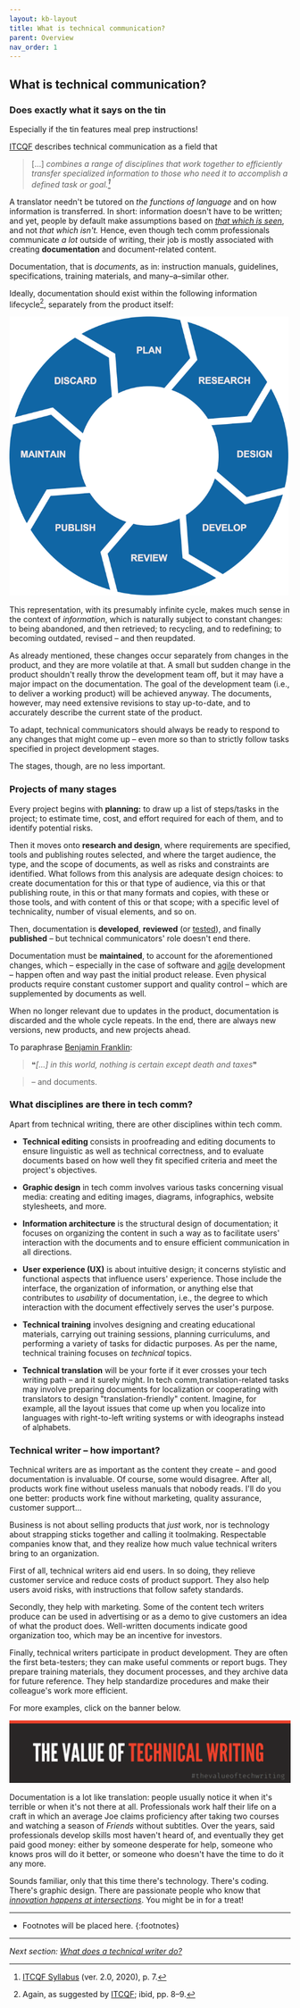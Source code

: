 ```yaml
---
layout: kb-layout
title: What is technical communication?
parent: Overview
nav_order: 1
---
```


## What is technical communication?

### Does exactly what it says on the tin

Especially if the tin features meal prep instructions!  

[ITCQF](https://itcqf.org/) describes technical communication as a field that  

> [...] *combines a range of disciplines that work together to efficiently transfer specialized information to those who need it to accomplish a defined task or goal.[^1]*

A translator needn't be tutored on *the functions of language* and on how information is transferred. In short: information doesn't have to be written; and yet, people by default make assumptions based on [*that which is seen*](https://en.wikipedia.org/wiki/Parable_of_the_broken_window), and not *that which isn't.* Hence, even though tech comm professionals communicate *a lot* outside of writing, their job is mostly associated with creating **documentation** and document-related content.  

Documentation, that is *documents*, as in: instruction manuals, guidelines, specifications, training materials, and many–a–similar other.  

Ideally, documentation should exist within the following information lifecycle[^2], separately from the product itself:  

![Information lifecycle](../../images/information-lifecycle.png)  

This representation, with its presumably infinite cycle, makes much sense in the context of *information*, which is naturally subject to constant changes: to being abandoned, and then retrieved; to recycling, and to redefining; to becoming outdated, revised – and then reupdated.  

As already mentioned, these changes occur separately from changes in the product, and they are more volatile at that. A small but sudden change in the product shouldn't really throw the development team off, but it may have a major impact on the documentation. The goal of the development team (i.e., to deliver a working product) will be achieved anyway. The documents, however, may need extensive revisions to stay up-to-date, and to accurately describe the current state of the product.  

To adapt, technical communicators should always be ready to respond to any changes that might come up – even more so than to strictly follow tasks specified in project development stages.  

The stages, though, are no less important.  

### Projects of many stages

Every project begins with **planning:** to draw up a list of steps/tasks in the project; to estimate time, cost, and effort required for each of them, and to identify potential risks.  

Then it moves onto **research and design**, where requirements are specified, tools and publishing routes selected, and where the target audience, the type, and the scope of documents, as well as risks and constraints are identified. What follows from this analysis are adequate design choices: to create documentation for this or that type of audience, via this or that publishing route, in this or that many formats and copies, with these or those tools, and with content of this or that scope; with a specific level of technicality, number of visual elements, and so on.  

Then, documentation is **developed**, **reviewed** (or [tested](../../04-learning-the-basics/3-content-design/index.md/#testing)), and finally **published** – but technical communicators' role doesn't end there.  

Documentation must be **maintained**, to account for the aforementioned changes, which – especially in the case of software and [agile](../../09-glossary/index.md/#a) development – happen often and way past the initial product release. Even physical products require constant customer support and quality control – which are supplemented by documents as well.  

When no longer relevant due to updates in the product, documentation is discarded and the whole cycle repeats. In the end, there are always new versions, new products, and new projects ahead.  

To paraphrase [Benjamin Franklin](https://constitutioncenter.org/blog/benjamin-franklins-last-great-quote-and-the-constitution):  

> ❝*[...] in this world, nothing is certain except death and taxes*❞

> – and documents.  

### What disciplines are there in tech comm?

Apart from technical writing, there are other disciplines within tech comm.  

* **Technical editing** consists in proofreading and editing documents to ensure linguistic as well as technical correctness, and to evaluate documents based on how well they fit specified criteria and meet the project's objectives.  

* **Graphic design** in tech comm involves various tasks concerning visual media: creating and editing images, diagrams, infographics, website stylesheets, and more.  

* **Information architecture** is the structural design of documentation; it focuses on organizing the content in such a way as to facilitate users' interaction with the documents and to ensure efficient communication in all directions.  

* **User experience (UX)** is about intuitive design; it concerns stylistic and functional aspects that influence users' experience. Those include the interface, the organization of information, or anything else that contributes to *usability* of documentation, i.e., the degree to which interaction with the document effectively serves the user's purpose.  

* **Technical training** involves designing and creating educational materials, carrying out training sessions, planning curriculums, and performing a variety of tasks for didactic purposes. As per the name, technical training focuses on *technical* topics.  

* **Technical translation** will be your forte if it ever crosses your tech writing path – and it surely might. In tech comm,translation-related tasks may involve preparing documents for localization or cooperating with translators to design "translation-friendly" content. Imagine, for example, all the layout issues that come up when you localize into languages with right-to-left writing systems or with ideographs instead of alphabets.  

### Technical writer – how important?

Technical writers are as important as the content they create – and good documentation is invaluable. Of course, some would disagree. After all, products work fine without useless manuals that nobody reads. I'll do you one better: products work fine without marketing, quality assurance, customer support...  

Business is not about selling products that *just* work, nor is technology about strapping sticks together and calling it toolmaking. Respectable companies know that, and they realize how much value technical writers bring to an organization.  

First of all, technical writers aid end users. In so doing, they relieve customer service and reduce costs of product support. They also help users avoid risks, with instructions that follow safety standards.  

Secondly, they help with marketing. Some of the content tech writers produce can be used in advertising or as a demo to give customers an idea of what the product does. Well-written documents indicate good organization too, which may be an incentive for investors.  

Finally, technical writers participate in product development. They are often the first beta-testers; they can make useful comments or report bugs. They prepare training materials, they document processes, and they archive data for future reference. They help standardize procedures and make their colleague's work more efficient.  

For more examples, click on the banner below.  

[![The Value of Technical Writing](../../images/the-value-of-technical-writing.png)](http://itcqf.org/wp-content/uploads/2021/02/ITCQF-The-Value-of-Techwriting.pdf)

Documentation is a lot like translation: people usually notice it when it's terrible or when it's not there at all. Professionals work half their life on a craft in which an average Joe claims proficiency after taking two courses and watching a season of *Friends* without subtitles. Over the years, said professionals develop skills most haven't heard of, and eventually they get paid good money: either by someone desperate for help, someone who knows pros will do it better, or someone who doesn't have the time to do it any more.  

Sounds familiar, only that this time there's technology. There's coding. There's graphic design. There are passionate people who know that *[innovation happens at intersections](https://www.ted.com/talks/emilie_wapnick_why_some_of_us_don_t_have_one_true_calling/)*. You might be in for a treat!  


[^1]: [ITCQF Syllabus](https://itcqf.org/wp-content/uploads/2020/06/ITCQF_Syllabus_v2_0Jun2020.pdf) (ver. 2.0, 2020), p. 7.
[^2]: Again, as suggested by [ITCQF](https://itcqf.org/wp-content/uploads/2020/06/ITCQF_Syllabus_v2_0Jun2020.pdf); ibid, pp. 8–9.

---

* Footnotes will be placed here.
{:footnotes}  

---

*Next section: [What does a technical writer do?](../2-what-does-a-technical-writer-do/)*